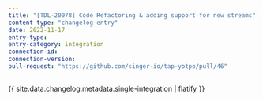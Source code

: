 ```yaml
---
title: "[TDL-20078] Code Refactoring & adding support for new streams"
content-type: "changelog-entry"
date: 2022-11-17
entry-type: 
entry-category: integration
connection-id: 
connection-version: 
pull-request: "https://github.com/singer-io/tap-yotpo/pull/46"
---
```

{{ site.data.changelog.metadata.single-integration | flatify }}